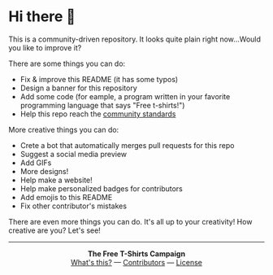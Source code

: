 # Hi there :wave:

This is a community-driven repository. It looks quite plain right now...Would you like to improve it?

There are some things you can do:
- Fix & improve this README (it has some typos)
- Design a banner for this repository
- Add some code (for eample, a program written in your favorite programming language that says "Free t-shirts!")
- Help this repo reach the [community standards](https://opensource.guide/)

More creative things you can do:
- Crete a bot that automatically merges pull requests for this repo
- Suggest a social media preview
- Add GIFs
- More designs!
- Help make a website!
- Help make personalized badges for contributors
- Add emojis to this README
- Fix other contributor's mistakes

There are even more things you can do. It's all up to your creativity! How creative are you? Let's see!

- - -

<p align="center">
  <b>The Free T-Shirts Campaign</b><br/>
  <a href="https://you-create.github.io/free-tshirts/">What's this?</a> &mdash;
  <a href="https://you-create.github.io/free-tshirts/CONTRIBUTORS.html">Contributors</a> &mdash;
  <a href="https://creativecommons.org/publicdomain/zero/1.0/">License</a>
</p>
